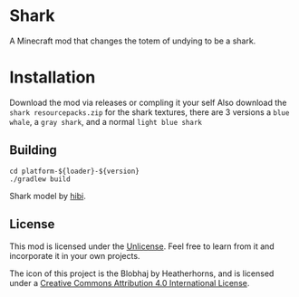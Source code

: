 # Shark

A Minecraft mod that changes the totem of undying to be a shark.

# Installation

Download the mod via releases or compling it your self
Also download the ``shark resourcepacks.zip`` for the shark textures, there are 3 versions a ``blue whale``, a ``gray shark``, and a normal ``light blue shark``

## Building
	cd platform-${loader}-${version}
	./gradlew build

Shark model by [hibi](https://modrinth.com/user/hibi).

## License

This mod is licensed under the [Unlicense](./LICENSE). Feel free to learn from it and incorporate it in your own projects.

The icon of this project is the Blobhaj by Heatherhorns, and is licensed under a [Creative Commons Attribution 4.0 International License](http://creativecommons.org/licenses/by/4.0/).
